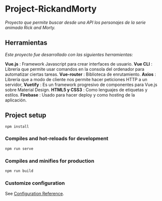 # Project-RickandMorty
*Proyecto que permite buscar desde una API los personajes de la serie animada Rick and Morty.*

## Herramientas 
*Este proyecto fue desarrollado con las siguientes herramientas:*

**Vue.js**       : Framework Javascript para crear interfaces de usuario.
**Vue CLI**      : Librería que permite usar comandos en la consola del ordenador para automatizar ciertas tareas.
**Vue-router**   : Biblioteca de enrutamiento.
**Axios**        : Librería que a modo de cliente nos permite hacer peticiones HTTP a un servidor,
**Vuetify**      : Es un framework progresivo de componentes para Vue.js sobre Material Design.
**HTML5 y CSS3** : Como lenguajes de etiquetas y estilos.
**Firebase**     : Usado para hacer deploy y como hosting de la aplicación.


## Project setup
```
npm install
```

### Compiles and hot-reloads for development
```
npm run serve
```

### Compiles and minifies for production
```
npm run build
```

### Customize configuration
See [Configuration Reference](https://cli.vuejs.org/config/).
